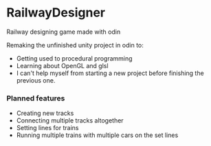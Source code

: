 # RailwayDesigner
Railway designing game made with odin
 
Remaking the unfinished unity project in odin to:
- Getting used to procedural programming
- Learning about OpenGL and glsl
- I can't help myself from starting a new project before finishing the previous one.

### Planned features
- Creating new tracks
- Connecting multiple tracks altogether
- Setting lines for trains
- Running multiple trains with multiple cars on the set lines
